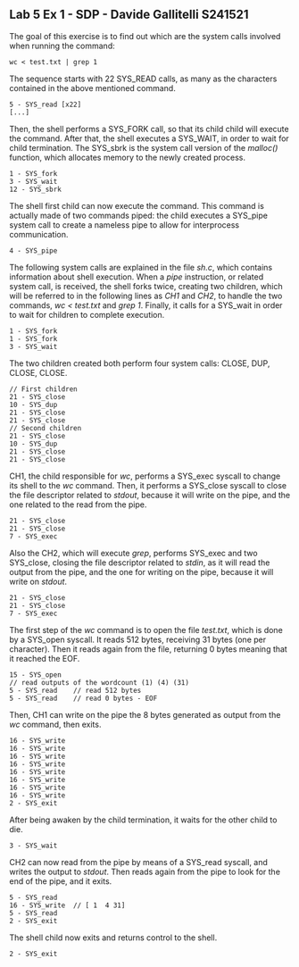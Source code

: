 ## Lab 5 Ex 1 - SDP - Davide Gallitelli S241521

The goal of this exercise is to find out which are the system calls involved when running the command:

```
wc < test.txt | grep 1
```

The sequence starts with 22 SYS\_READ calls, as many as the characters contained in the above mentioned command.


```
5 - SYS_read [x22]
[...]
```

Then, the shell performs a SYS\_FORK call, so that its child child will execute the command. After that, the shell executes a SYS\_WAIT, in order to wait for child termination. The SYS\_sbrk is the system call version of the _malloc()_ function, which allocates memory to the newly created process.

```
1 - SYS_fork
3 - SYS_wait
12 - SYS_sbrk
```

The shell first child can now execute the command. This command is actually made of two commands piped: the child executes a SYS\_pipe system call to create a nameless pipe to allow for interprocess communication.
```
4 - SYS_pipe
```
The following system calls are explained in the file _sh.c_, which contains information about shell execution. 
When a _pipe_ instruction, or related system call, is received, the shell forks twice, creating two children, which will be referred to in the following lines as _CH1_ and _CH2_, to handle the two commands, _wc < test.txt_ and _grep 1_. Finally, it calls for a SYS\_wait in order to wait for children to complete execution.
```
1 - SYS_fork
1 - SYS_fork
3 - SYS_wait
```

The two children created both perform four system calls: CLOSE, DUP, CLOSE, CLOSE.

```
// First children
21 - SYS_close
10 - SYS_dup
21 - SYS_close
21 - SYS_close
// Second children
21 - SYS_close
10 - SYS_dup
21 - SYS_close
21 - SYS_close
```

CH1, the child responsible for _wc_, performs a SYS\_exec syscall to change its shell to the _wc_ command. 
Then, it performs a SYS\_close syscall to close the file descriptor related to _stdout_, because it will write on the pipe, and the one related to the read from the pipe.

```
21 - SYS_close
21 - SYS_close
7 - SYS_exec
```

Also the CH2, which will execute _grep_, performs SYS\_exec and two SYS\_close, closing the file descriptor related to _stdin_, as it will read the output from the pipe, and the one for writing on the pipe, because it will write on _stdout_.

```
21 - SYS_close
21 - SYS_close
7 - SYS_exec
```

The first step of the _wc_ command is to open the file _test.txt_, which is done by a SYS\_open syscall. It reads 512 bytes, receiving 31 bytes (one per character). Then it reads again from the file, returning 0 bytes meaning that it reached the EOF.

```
15 - SYS_open
// read outputs of the wordcount (1) (4) (31)
5 - SYS_read	// read 512 bytes 
5 - SYS_read 	// read 0 bytes - EOF
```

Then, CH1 can write on the pipe the 8 bytes generated as output from the _wc_ command, then exits.

```
16 - SYS_write
16 - SYS_write
16 - SYS_write
16 - SYS_write
16 - SYS_write
16 - SYS_write
16 - SYS_write
16 - SYS_write
2 - SYS_exit
```

After being awaken by the child termination, it waits for the other child to die.

```
3 - SYS_wait

```

CH2 can now read from the pipe by means of a SYS\_read syscall, and writes the output to _stdout_. Then reads again from the pipe to look for the end of the pipe, and it exits.

```
5 - SYS_read
16 - SYS_write	// [ 1  4 31]
5 - SYS_read
2 - SYS_exit
```

The shell child now exits and returns control to the shell.

```
2 - SYS_exit
```
